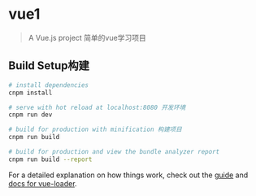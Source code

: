 # vue1

> A Vue.js project
简单的vue学习项目

## Build Setup构建

``` bash
# install dependencies
cnpm install

# serve with hot reload at localhost:8080 开发环境
cnpm run dev

# build for production with minification 构建项目
cnpm run build

# build for production and view the bundle analyzer report
cnpm run build --report
```

For a detailed explanation on how things work, check out the [guide](http://vuejs-templates.github.io/webpack/) and [docs for vue-loader](http://vuejs.github.io/vue-loader).
